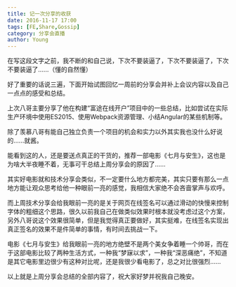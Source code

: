 ```yaml
---
title: 记一次分享的收获
date: 2016-11-17 17:00
tags: [FE,Share,Gossip]
category: 分享会直播
author: Young
---
```


在写这段文字之前，我不断的和自己说，下次不要装逼了，下次不要装逼了，下次不要装逼了......（懂的自然懂）

<!--more-->

好了重要的话说三遍，下面开始试图回忆一周前的分享会并补上会议内容以及自己一点点的感受和总结。

上次八哥主要分享了他在构建“富途在线开户”项目中的一些总结，比如尝试在实际生产环境中使用ES2015、使用Webpack资源管理、小结Angular的某些机制等。

除了羡慕八哥有能自己独立负责一个项目的机会和实力以外其实我也没什么好说的......就酱。

能看到这的人，还是要送点真正的干货的，推荐一部电影《七月与安生》，这也是为啥大半夜睡不着，无事可干总结上周分享会的原因了......

其实好电影就和技术分享会类似，不一定要什么地方都完美，其实只要有那么一点地方能让观众思考给他一种眼前一亮的感觉，我相信大家绝不会吝啬掌声与欢呼。

而上周技术分享会给我眼前一亮的是关于网页在线签名可以通过滑动的快慢来控制字体的粗细这个思路，很久以前我自己在做类似效果时根本就没考虑过这个方案，另外八哥说这个效果很简单，但是我觉得真正要做好，其实挺难，在线签名实现出真正签名的效果不是件简单的事情，有时间去挑战一下。

电影《七月与安生》给我眼前一亮的地方绝壁不是两个美女争着睡一个帅哥，而在于这部电影比较了两种生活方式，一种我“梦寐以求”，一种我“深恶痛绝”，不知道是其它电影里边很少有这种对比呢，还是我很少看电影了，总之对比很强烈......

以上就是上周分享会总结的全部内容了，祝大家好梦并祝我自己晚安。